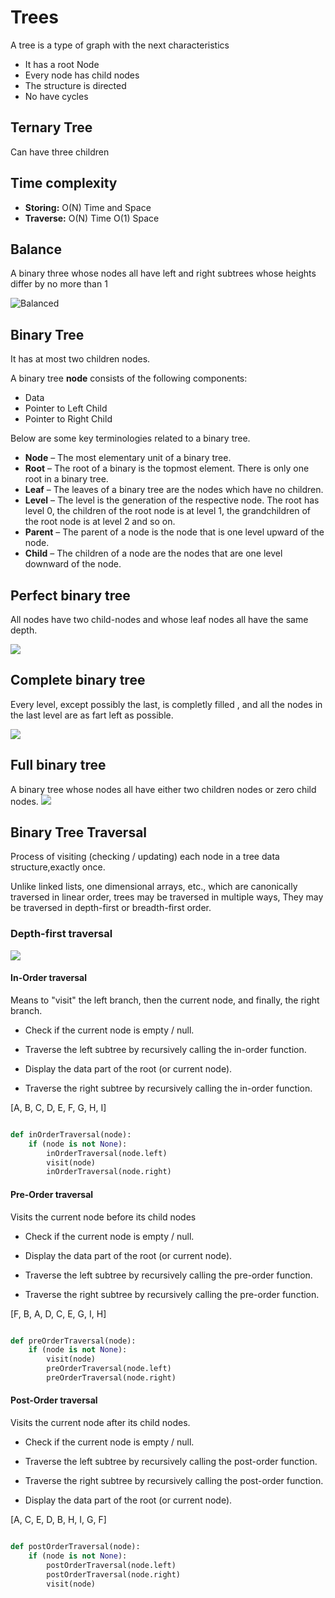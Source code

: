 # Trees

A tree is a type of graph with the next characteristics

- It has a root Node
- Every node has child nodes
- The structure is directed
- No have cycles


## Ternary Tree

Can have three children

## Time complexity

- **Storing:**  O(N) Time and Space
- **Traverse:** O(N) Time O(1) Space

## Balance

A binary three whose nodes all have left and right subtrees whose heights differ by no more than 1

![Balanced](https://s3.us-west-2.amazonaws.com/secure.notion-static.com/7f752bfd-949f-4c27-bb6b-6f1d1d20fc1d/Untitled.png?X-Amz-Algorithm=AWS4-HMAC-SHA256&X-Amz-Content-Sha256=UNSIGNED-PAYLOAD&X-Amz-Credential=AKIAT73L2G45EIPT3X45%2F20220208%2Fus-west-2%2Fs3%2Faws4_request&X-Amz-Date=20220208T020003Z&X-Amz-Expires=86400&X-Amz-Signature=e504a36d5927f584bc3231577f4e1ae8992f23f7077e5285db40015c597e5023&X-Amz-SignedHeaders=host&response-content-disposition=filename%20%3D%22Untitled.png%22&x-id=GetObject)

## Binary Tree

It has at most two children nodes.

A binary tree **node** consists of the following components:

- Data
- Pointer to Left Child
- Pointer to Right Child

Below are some key terminologies related to a binary tree.

- **Node** – The most elementary unit of a binary tree.
- **Root** – The root of a binary is the topmost element. There is only one root in a binary tree.
- **Leaf** – The leaves of a binary tree are the nodes which have no children.
- **Level** – The level is the generation of the respective node. The root has level 0, the children of the root node is at level 1, the grandchildren of the root node is at level 2 and so on.
- **Parent** – The parent of a node is the node that is one level upward of the node.
- **Child** – The children of a node are the nodes that are one level downward of the node.


## Perfect binary tree

All nodes have two child-nodes and whose leaf nodes all have the same depth.

![](https://s3.us-west-2.amazonaws.com/secure.notion-static.com/7895b772-cd55-4ea2-aed7-4b9d1821cdc7/Untitled.png?X-Amz-Algorithm=AWS4-HMAC-SHA256&X-Amz-Content-Sha256=UNSIGNED-PAYLOAD&X-Amz-Credential=AKIAT73L2G45EIPT3X45%2F20220208%2Fus-west-2%2Fs3%2Faws4_request&X-Amz-Date=20220208T020137Z&X-Amz-Expires=86400&X-Amz-Signature=e51dbfc522645dae22862f8e7b0b161046769932666563c949c637403ed6e0a2&X-Amz-SignedHeaders=host&response-content-disposition=filename%20%3D%22Untitled.png%22&x-id=GetObject)

## Complete binary tree

Every level, except possibly the last, is completly filled , and all the nodes in the last level are as fart left as possible.

![](https://static.javatpoint.com/ds/images/full-binary-tree-vs-complete-binary-tree.png)

## Full binary tree

A binary tree whose nodes all have either two children nodes or zero child nodes.
![](https://s3.us-west-2.amazonaws.com/secure.notion-static.com/720ecd32-2f65-4ad6-bf4d-cc5f73c201a2/Untitled.png?X-Amz-Algorithm=AWS4-HMAC-SHA256&X-Amz-Content-Sha256=UNSIGNED-PAYLOAD&X-Amz-Credential=AKIAT73L2G45EIPT3X45%2F20220208%2Fus-west-2%2Fs3%2Faws4_request&X-Amz-Date=20220208T020326Z&X-Amz-Expires=86400&X-Amz-Signature=e72535ba72ee4fc4b00cd026f5aae8bba26f51cffa4eb235d51add696ff34b71&X-Amz-SignedHeaders=host&response-content-disposition=filename%20%3D%22Untitled.png%22&x-id=GetObject)


## Binary Tree Traversal

Process of visiting (checking / updating) each node in a tree data structure,exactly once.

Unlike linked lists, one dimensional arrays, etc., which are canonically traversed in linear order, trees may be traversed in multiple ways, They may be traversed in depth-first or breadth-first order.

### Depth-first traversal

![](https://upload.wikimedia.org/wikipedia/commons/thumb/7/75/Sorted_binary_tree_ALL_RGB.svg/293px-Sorted_binary_tree_ALL_RGB.svg.png)

#### In-Order traversal


Means to "visit" the left branch, then the current node, and finally, the right branch.

- Check if the current node is empty / null.

- Traverse the left subtree by recursively calling the in-order function.

- Display the data part of the root (or current node).

- Traverse the right subtree by recursively calling the in-order function.

[A, B, C, D, E, F, G, H, I]

```python

def inOrderTraversal(node):
    if (node is not None):
        inOrderTraversal(node.left)
        visit(node)
        inOrderTraversal(node.right)
```

#### Pre-Order traversal

Visits the current node before its child nodes

- Check if the current node is empty / null.

- Display the data part of the root (or current node).

- Traverse the left subtree by recursively calling the pre-order function.

- Traverse the right subtree by recursively calling the pre-order function.

[F, B, A, D, C, E, G, I, H]

```python

def preOrderTraversal(node):
    if (node is not None):
        visit(node)
        preOrderTraversal(node.left)
        preOrderTraversal(node.right)
```

#### Post-Order traversal

Visits the current node after its child nodes.

- Check if the current node is empty / null.

- Traverse the left subtree by recursively calling the post-order function.

- Traverse the right subtree by recursively calling the post-order function.

- Display the data part of the root (or current node).

[A, C, E, D, B, H, I, G, F]

```python

def postOrderTraversal(node):
    if (node is not None):
        postOrderTraversal(node.left)
        postOrderTraversal(node.right)
        visit(node)
```